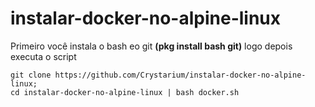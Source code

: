 # instalar-docker-no-alpine-linux
Primeiro você instala o bash eo git <strong>(pkg install bash git)</strong> logo depois executa o script
```
git clone https://github.com/Crystarium/instalar-docker-no-alpine-linux;
cd instalar-docker-no-alpine-linux | bash docker.sh
```
